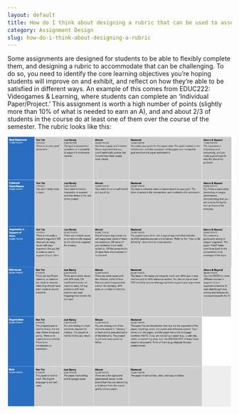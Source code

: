 ```yaml
---
layout: default
title: How do I think about designing a rubric that can be used to assess content knowledge demonstrated through multiple formats?
category: Assignment Design
slug: how-do-i-think-about-designing-a-rubric
---
```


Some assignments are designed for students to be able to flexibly complete them, and designing a rubric to accommodate that can be challenging. To do so, you need to identify the core learning objectives you’re hoping students will improve on and exhibit, and reflect on how they’re able to be satisfied in different ways. An example of this comes from EDUC222: Videogames & Learning, where students can complete an ‘Individual Paper/Project.’ This assignment is worth a high number of points (slightly more than 10% of what is needed to earn an A), and and about 2/3 of students in the course do at least one of them over the course of the semester. The rubric looks like this:

![Rubric Example Image](/img/rubric-example.jpg)
